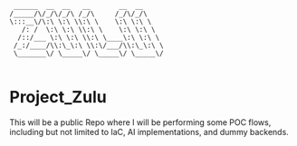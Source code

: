 ```
 ______  __  __   __       __  __      
/_____/\/_/\/_/\ /_/\     /_/\/_/\     
\:::__\/\:\ \:\ \\:\ \    \:\ \:\ \    
   /: /  \:\ \:\ \\:\ \    \:\ \:\ \   
  /::/___ \:\ \:\ \\:\ \____\:\ \:\ \  
 /_:/____/\\:\_\:\ \\:\/___/\\:\_\:\ \ 
 \_______\/ \_____\/ \_____\/ \_____\/ 
                                       
```

                                                                                    
# Project_Zulu
This will be a public Repo where I will be performing some POC flows, including but not limited to IaC, AI implementations, and dummy backends.
